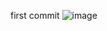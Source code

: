 first commit
![image](https://github.com/bja001219/PP1_Project/assets/132528723/5e9cae2a-aed9-4dcc-9dad-d6361df7682d)
